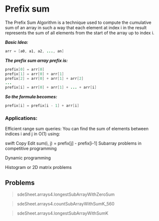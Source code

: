 # Prefix sum


The Prefix Sum Algorithm is a technique used to compute the cumulative sum of an array in such a way that each element at index i in the result represents the sum of all elements from the start of the array up to index i.


***Basic Idea:***
```java
arr = [a0, a1, a2, ..., an]
```


***The prefix sum array prefix is:***
```java
prefix[0] = arr[0]
prefix[1] = arr[0] + arr[1]
prefix[2] = arr[0] + arr[1] + arr[2]
...
prefix[i] = arr[0] + arr[1] + ... + arr[i]
```

***So the formula becomes:***
```java
prefix[i] = prefix[i - 1] + arr[i]
```


### Applications:
Efficient range sum queries: You can find the sum of elements between indices i and j in O(1) using:

swift
Copy
Edit
sum(i, j) = prefix[j] - prefix[i-1]
Subarray problems in competitive programming

Dynamic programming

Histogram or 2D matrix problems

## Problems

> sdeSheet.arrays4.longestSubArrayWithZeroSum

> sdeSheet.arrays4.countSubArrayWithSumK_560

> sdeSheet.arrays4.longestSubArrayWithSumK